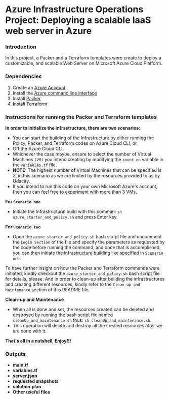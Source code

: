 # Azure Infrastructure Operations Project: Deploying a scalable IaaS web server in Azure


### Introduction

In this project, a Packer and a Terraform templates were create to deploy a customizable, and scalable Web Server on Microsoft Azure Cloud Platform.

### Dependencies

1. Create an [Azure Account](https://portal.azure.com)
2. Install the [Azure command line interface](https://docs.microsoft.com/en-us/cli/azure/install-azure-cli?view=azure-cli-latest)
3. Install [Packer](https://www.packer.io/downloads)
4. Install [Terraform](https://www.terraform.io/downloads.html)

### Instructions for running the Packer and Terraform templates

**In order to initialize the infrastructure, there are two scenarios:**

- You can start the building of the Infrastructure by either running the Policy, Packer, and Terraform codes on Azure Cloud CLI, or
- Off the Azure Cloud CLI.
- Whichever the case maybe, ensure to select the number of Virtual Machines `(VM)` you intend creating by modifying the `count_on` variable in the `variables.tf` file.
- **NOTE:** The highest number of Virtual Machines that can be specified is 3, in this scenario as we are limited by the resources provided to us by Udacity.
- If you intend to run this code on your own Microsoft Azure's account, then you can feel free to experiment with more than 3 VMs.

**For `Scenario one`**

- Initiate the Infrastructural build with this comman: `sh azure_starter_and_policy.sh` and press Enter key.

**For `Scenario two`**

- Open the `azure_starter_and_policy.sh` bash script file and uncomment the `Login Section` of the file and specify the parameters as requested by the code before running the command, and once that is accomplished, you can then initiate the infrastructure building like specified in `Scenario one`.

To have further insight on how the Packer and Terraform commands were initiated, kindly checkout the `azure_starter_and_policy.sh` bash script file for details, please. And in order to clean-up after building the infrastructures and creating different resources, kindly refer to the `Clean-up and Maintenance` section of this README file.

**Clean-up and Maintenance**

- When all is done and set, the resources created can be deleted and destroyed by running the bash script file named `cleanUp_and_maintenance.sh` thus: `sh cleanUp_and_maintenance.sh`.
- This operation will delete and destroy all the created resources after we are done with it.

**That's all in a nutshell, Enjoy!!!**

### Outputs

- **main.tf**
- **variables.tf**
- **server.json**
- **requested snapshots**
- **solution.plan**
- **Other useful files**
